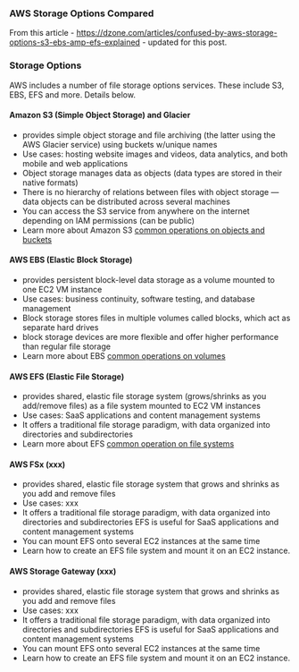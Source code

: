 ### AWS Storage Options Compared

From this article - https://dzone.com/articles/confused-by-aws-storage-options-s3-ebs-amp-efs-explained - updated for this post. 

### Storage Options

AWS includes a number of file storage options services.  These include S3, EBS, EFS and more.  Details below.  

#### Amazon S3 (Simple Object Storage) and Glacier
- provides simple object storage and file archiving (the latter using the AWS Glacier service) using buckets w/unique names
- Use cases: hosting website images and videos, data analytics, and both mobile and web applications
- Object storage manages data as objects (data types are stored in their native formats)
- There is no hierarchy of relations between files with object storage — data objects can be distributed across several machines
- You can access the S3 service from anywhere on the internet depending on IAM permissions (can be public)
- Learn more about Amazon S3 [common operations on objects and buckets](https://docs.aws.amazon.com/AmazonS3/latest/dev/using-with-s3-actions.html)

#### AWS EBS (Elastic Block Storage) 
- provides persistent block-level data storage as a volume mounted to one EC2 VM instance
- Use cases: business continuity, software testing, and database management
- Block storage stores files in multiple volumes called blocks, which act as separate hard drives
- block storage devices are more flexible and offer higher performance than regular file storage
- Learn more about EBS [common operations on volumes](https://cloud.netapp.com/blog/ebs-volumes-5-lesser-known-functions#5less-known)

#### AWS EFS (Elastic File Storage)
- provides shared, elastic file storage system (grows/shrinks as you add/remove files) as a file system mounted to EC2 VM instances
- Use cases: SaaS applications and content management systems
- It offers a traditional file storage paradigm, with data organized into directories and subdirectories
- Learn more about EFS [common operation on file systems](https://docs.aws.amazon.com/efs/latest/ug/wt1-getting-started.html) 
#### AWS FSx (xxx)
- provides shared, elastic file storage system that grows and shrinks as you add and remove files
- Use cases: xxx
- It offers a traditional file storage paradigm, with data organized into directories and subdirectories
EFS is useful for SaaS applications and content management systems
- You can mount EFS onto several EC2 instances at the same time
- Learn how to create an EFS file system and mount it on an EC2 instance.

#### AWS Storage Gateway (xxx)
- provides shared, elastic file storage system that grows and shrinks as you add and remove files
- Use cases: xxx
- It offers a traditional file storage paradigm, with data organized into directories and subdirectories
EFS is useful for SaaS applications and content management systems
- You can mount EFS onto several EC2 instances at the same time
- Learn how to create an EFS file system and mount it on an EC2 instance.
